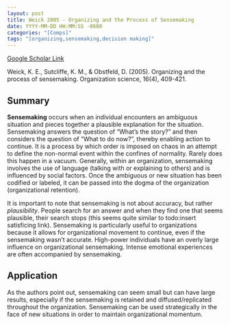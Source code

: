 ```yaml
---
layout: post
title: Weick 2005 - Organizing and the Process of Sensemaking
date: YYYY-MM-DD HH:MM:SS -0600
categories: "[Comps]"
tags: "[organizing,sensemaking,decision making]"
---
```


[Google Scholar Link](https://scholar.google.com/scholar?hl=en&as_sdt=0%2C45&q=organizing+and+the+process+of+sensemaking&btnG=&oq=organizing+and+the+)

Weick, K. E., Sutcliffe, K. M., & Obstfeld, D. (2005). Organizing and the process of sensemaking. Organization science, 16(4), 409-421.

## Summary
**Sensemaking** occurs when an individual encounters an ambiguous situation and pieces together a plausible explanation for the situation.  Sensemaking answers the question of “What’s the story?” and then considers the question of “What to do now?”, thereby enabling action to continue.  It is a process by which order is imposed on chaos in an attempt to define the non-normal event within the confines of normality.  Rarely does this happen in a vacuum.  Generally, within an organization, sensemaking involves the use of language (talking with or explaining to others) and is influenced by social factors.  Once the ambiguous or new situation has been codified or labeled, it can be passed into the dogma of the organization (organizational retention).

It is important to note that sensemaking is not about accuracy, but rather _plausibility_.  People search for an answer and when they find one that seems plausible, their search stops (this seems quite similar to todo:insert satisficing link).  Sensemaking is particularly useful to organizations because it allows for organizational movement to continue, even if the sensemaking wasn’t accurate.  High-power individuals have an overly large influence on organizational sensemaking.  Intense emotional experiences are often accompanied by sensemaking.

## Application
As the authors point out, sensemaking can seem small but can have large results, especially if the sensemaking is retained and diffused/replicated throughout the organization.  Sensemaking can be used strategically in the face of new situations in order to maintain organizational momentum.
